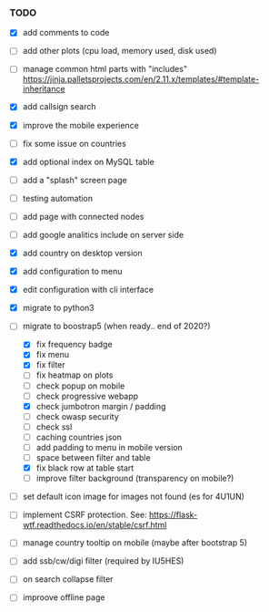 
### TODO
- [x] add comments to code
- [ ] add other plots (cpu load, memory used, disk used)
- [ ] manage common html parts with "includes" https://jinja.palletsprojects.com/en/2.11.x/templates/#template-inheritance
- [x] add callsign search
- [x] improve the mobile experience
- [ ] fix some issue on countries
- [x] add optional index on MySQL table
- [ ] add a "splash" screen page
- [ ] testing automation
- [ ] add page with connected nodes
- [ ] add google analitics include on server side
- [x] add country on desktop version
- [x] add configuration to menu
- [x] edit configuration with cli interface
- [x] migrate to python3  
- [ ] migrate to boostrap5 (when ready.. end of 2020?)
  - [x] fix frequency badge
  - [x] fix menu
  - [x] fix filter
  - [ ] fix heatmap on plots
  - [ ] check popup on mobile
  - [ ] check progressive webapp
  - [x] check jumbotron margin / padding
  - [ ] check owasp security
  - [ ] check ssl
  - [ ] caching countries json
  - [ ] add padding to menu in mobile version
  - [ ] space between filter and table
  - [x] fix black row at table start
  - [ ] improve filter background (transparency on mobile?)
- [ ] set default icon image for images not found (es for 4U1UN)
- [ ] implement CSRF protection. See:   https://flask-wtf.readthedocs.io/en/stable/csrf.html
- [ ] manage country tooltip on mobile (maybe after bootstrap 5)
- [ ] add ssb/cw/digi filter (required by IU5HES) 
- [ ] on search collapse filter
- [ ] improove offline page

